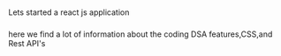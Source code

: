 ###

Lets started a react js application

###

here we find a lot of information about the coding DSA features,CSS,and Rest API's
